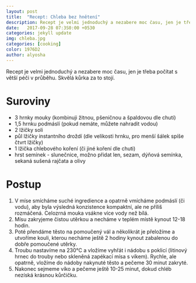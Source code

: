 ```yaml
---
layout: post
title:  "Recept: Chleba bez hnětení"
description: Recept je velmi jednoduchý a nezabere moc času, jen je třeba počítat s větší péči v průběhu. Skvělá kůrka za to stojí.
date:   2017-09-28 07:3S0:00 +0530
categories: jekyll update
img: chleba.jpg
categories: [cooking]
color: 1976D2
author: alyosha
---
```


Recept je velmi jednoduchý a nezabere moc času, jen je třeba počítat s větší péči v průběhu. Skvělá kůrka za to stojí.

# Suroviny

* 3 hrnky mouky (kombinuji žitnou, pšeničnou a špaldovou dle chuti)
* 1,5 hrnku podmáslí (pokud nemáte, můžete nahradit vodou)
* 2 lžičky soli
* půl lžičky instantního droždí (dle velikosti hrnku, pro menší šálek spíše čtvrt lžičky)
* 1 lžička chlebového koření (či jiné koření dle chuti)
* hrst semínek - slunečnice, možno přidat len, sezam, dýňová semínka, sekaná sušená rajčata a olivy

# Postup

1. V míse smícháme suché ingredience a opatrně vmícháme podmáslí (či vodu), aby byla výsledná konzistence kompaktní, ale ne příliš rozmáčená. Celozrná mouka vsákne více vody než bílá. 
2. Mísu zakryjeme čistou utěrkou a necháme v teplém místě kynout 12-18 hodin.
3. Poté přendáme těsto na pomoučený vál a několikrát je přeložíme a utvoříme kouli, kterou necháme ještě 2 hodiny kynout zabalenou do dobře pomoučené utěrky.
4. Troubu nastavíme na 230°C a vložíme vyhřát i nádobu s poklicí (litinový hrnec do trouby nebo skleněná zapékací mísa s víkem). Rychle, ale opatrně, vložíme do nádoby nakynuté těsto a pečeme 30 minut zakryté. 
5. Nakonec sejmeme víko a pečeme ještě 10-25 minut, dokud chléb nezíská krásnou kůrčičku.


